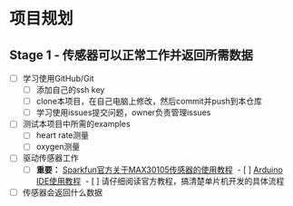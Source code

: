 # 项目规划

## Stage 1 - 传感器可以正常工作并返回所需数据

- [ ] 学习使用GitHub/Git
  - [ ] 添加自己的ssh key
  - [ ] clone本项目，在自己电脑上修改，然后commit并push到本仓库
  - [ ] 学习使用issues提交问题，owner负责管理issues
- [ ] 测试本项目中所需的examples
  - [ ] heart rate测量
  - [ ] oxygen测量
- [ ] 驱动传感器工作
  - [ ] **重要：** [Sparkfun官方关于MAX30105传感器的使用教程](https://learn.sparkfun.com/tutorials/max30105-particle-and-pulse-ox-sensor-hookup-guide)
  - [ ] [Arduino IDE使用教程](https://www.arduino.cc/en/Guide/Windows)
  - [ ] 请仔细阅读官方教程，搞清楚单片机开发的具体流程
 - [ ] 传感器会返回什么数据
